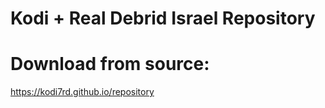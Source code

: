 # Kodi + Real Debrid Israel Repository

# Download from source:

https://kodi7rd.github.io/repository